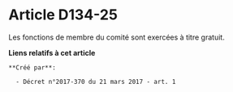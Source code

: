# Article D134-25

Les fonctions de membre du comité sont exercées à titre gratuit.

**Liens relatifs à cet article**

	**Créé par**:

	  - Décret n°2017-370 du 21 mars 2017 - art. 1
